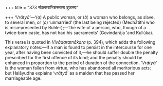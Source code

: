 +++
title = "373 संवत्सराभिशस्तस्य दुष्टस्य"

+++
‘*Vrātyā*’—‘(*a*) A public woman, or (*b*) a woman who belongs, as
slave, to several men, or (*c*) ‘unmarried’ (the last being rejected)
(Medhātithi who is misrepresented by Buhler);—‘the wife of a person,
who, though of a twice-born caste, has not had his sacraments’
(Govindarāja 'and Kullūka).

This verse is quoted in *Vivādaratnākara* (p. 394), which adds the
following explanatory notes:—If a man is found to persist in the
intercourse for one year, after having been convicted of it,—he should
suffer double the penalty prescribed for the first offence of its kind;
and the penalty should be enhanced in proportion to the period of
duration of the connection. ‘*Vrātyā*’ is the woman fallen from virtue,
who has abandoned all meritorious acts; but Halāyudha explains
‘*vrātyā*’ as a maiden that has passed her marriageable age.


